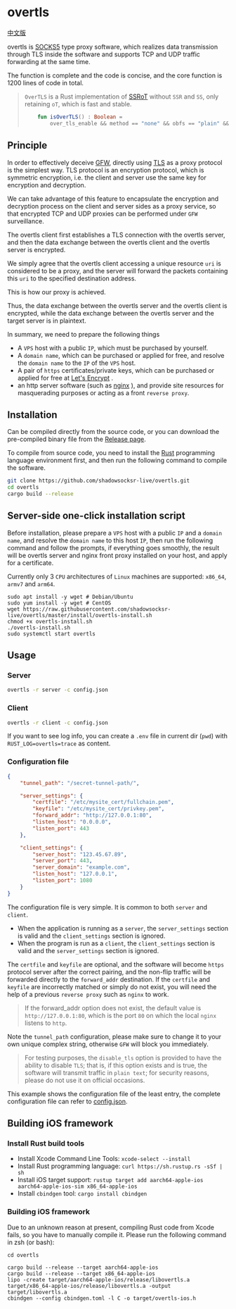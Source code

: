 # overtls

[中文版](readme-cn.md)

overtls is [SOCKS5](https://en.wikipedia.org/wiki/SOCKS#SOCKS5) type proxy software, which realizes data transmission through TLS inside the software and supports TCP and UDP traffic forwarding at the same time.

The function is complete and the code is concise, and the core function is 1200 lines of code in total.

> `OverTLS` is a Rust implementation of [SSRoT](https://github.com/ShadowsocksR-Live/shadowsocksr-native) without `SSR` and `SS`, only retaining `oT`, which is fast and stable.
> ```kotlin
>     fun isOverTLS() : Boolean =
>         over_tls_enable && method == "none" && obfs == "plain" && protocol == "origin"
> ```

## Principle

In order to effectively deceive [GFW](https://en.wikipedia.org/wiki/Great_Firewall), directly using [TLS](https://en.wikipedia.org/wiki/Transport_Layer_Security) as a proxy protocol is the simplest way. TLS protocol is an encryption protocol, which is symmetric encryption, i.e. the client and server use the same key for encryption and decryption.

We can take advantage of this feature to encapsulate the encryption and decryption process on the client and server sides as a proxy service, so that encrypted TCP and UDP proxies can be performed under `GFW` surveillance.

The overtls client first establishes a TLS connection with the overtls server, and then the data exchange between the overtls client and the overtls server is encrypted.

We simply agree that the overtls client accessing a unique resource `uri` is considered to be a proxy, and the server will forward the packets containing this `uri` to the specified destination address.

This is how our proxy is achieved.

Thus, the data exchange between the overtls server and the overtls client is encrypted, while the data exchange between the overtls server and the target server is in plaintext.

In summary, we need to prepare the following things
-    A `VPS` host with a public `IP`, which must be purchased by yourself.
-    A `domain name`, which can be purchased or applied for free, and resolve the `domain name` to the `IP` of the `VPS` host.
-    A pair of `https` certificates/private keys, which can be purchased or applied for free at [Let's Encrypt](https://letsencrypt.org/) .
-    an http server software (such as [nginx](https://www.nginx.com/) ), and provide site resources for masquerading purposes or acting as a front `reverse proxy`.

## Installation

Can be compiled directly from the source code, or you can download the pre-compiled binary file from the [Release page](https://github.com/shadowsocksr-live/overtls/releases).

To compile from source code, you need to install the [Rust](https://www.rust-lang.org/) programming language environment first, and then run the following command to compile the software.

```bash
git clone https://github.com/shadowsocksr-live/overtls.git
cd overtls
cargo build --release
```

## Server-side one-click installation script

Before installation, please prepare a `VPS` host with a public `IP` and a `domain name`, and resolve the `domain name` to this host `IP`, then run the following command and follow the prompts, if everything goes smoothly, the result will be overtls server and nginx front proxy installed on your host, and apply for a certificate.

Currently only 3 `CPU` architectures of `Linux` machines are supported: `x86_64`, `armv7` and `arm64`.

```
sudo apt install -y wget # Debian/Ubuntu
sudo yum install -y wget # CentOS
wget https://raw.githubusercontent.com/shadowsocksr-live/overtls/master/install/overtls-install.sh
chmod +x overtls-install.sh
./overtls-install.sh
sudo systemctl start overtls
```

## Usage

### Server
```bash
overtls -r server -c config.json
```

### Client
```bash
overtls -r client -c config.json
```

If you want to see log info, you can create a `.env` file in current dir (`pwd`) with `RUST_LOG=overtls=trace` as content.

### Configuration file
```json
{
    "tunnel_path": "/secret-tunnel-path/",

    "server_settings": {
        "certfile": "/etc/mysite_cert/fullchain.pem",
        "keyfile": "/etc/mysite_cert/privkey.pem",
        "forward_addr": "http://127.0.0.1:80",
        "listen_host": "0.0.0.0",
        "listen_port": 443
    },

    "client_settings": {
        "server_host": "123.45.67.89",
        "server_port": 443,
        "server_domain": "example.com",
        "listen_host": "127.0.0.1",
        "listen_port": 1080
    }
}
```

The configuration file is very simple. It is common to both `server` and `client`.
-    When the application is running as a `server`, the `server_settings` section is valid and the `client_settings` section is ignored.
-    When the program is run as a `client`, the `client_settings` section is valid and the `server_settings` section is ignored.

The `certfile` and `keyfile` are optional, and the software will become `https` protocol server after the correct pairing, and the non-flip traffic will be forwarded directly to the `forward_addr` destination. If the `certfile` and `keyfile` are incorrectly matched or simply do not exist, you will need the help of a previous `reverse proxy` such as `nginx` to work.

>    If the forward_addr option does not exist, the default value is `http://127.0.0.1:80`, which is the port `80` on which the local `nginx` listens to `http`.

Note the `tunnel_path` configuration, please make sure to change it to your own unique complex string, otherwise `GFW` will block you immediately.

>    For testing purposes, the `disable_tls` option is provided to have the ability to disable `TLS`; that is, if this option exists and is true, the software will transmit traffic in `plain text`; for security reasons, please do not use it on official occasions.

This example shows the configuration file of the least entry, the complete configuration file can refer to [config.json](config.json).


## Building iOS framework

### Install **Rust** build tools
- Install Xcode Command Line Tools: `xcode-select --install`
- Install Rust programming language: `curl https://sh.rustup.rs -sSf | sh`
- Install iOS target support: `rustup target add aarch64-apple-ios aarch64-apple-ios-sim x86_64-apple-ios`
- Install `cbindgen` tool: `cargo install cbindgen`

### Building iOS framework
Due to an unknown reason at present, compiling Rust code from Xcode fails, so you have to manually compile it.
Please run the following command in zsh (or bash):
```
cd overtls

cargo build --release --target aarch64-apple-ios
cargo build --release --target x86_64-apple-ios
lipo -create target/aarch64-apple-ios/release/libovertls.a target/x86_64-apple-ios/release/libovertls.a -output target/libovertls.a
cbindgen --config cbindgen.toml -l C -o target/overtls-ios.h
```
